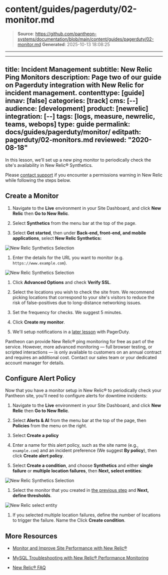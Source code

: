 # content/guides/pagerduty/02-monitor.md

> **Source**: https://github.com/pantheon-systems/documentation/blob/main/content/guides/pagerduty/02-monitor.md
> **Generated**: 2025-10-13 18:08:25

---

---
title: Incident Management
subtitle: New Relic Ping Monitors
description: Page two of our guide on Pagerduty integration with New Relic for incident management.
contenttype: [guide]
innav: [false]
categories: [track]
cms: [--]
audience: [development]
product: [newrelic]
integration: [--]
tags: [logs, measure, newrelic, teams, webops]
type: guide
permalink: docs/guides/pagerduty/monitor/
editpath: pagerduty/02-monitors.md
reviewed: "2020-08-18"
---
In this lesson, we'll set up a new ping monitor to periodically check the site's availability in New Relic&reg; Synthetics.

<Alert title="Note" type="info">

 Please [contact support](/guides/support/contact-support/) if you encounter a permissions warning in New Relic while following the steps below.

</Alert>

## Create a Monitor

1. Navigate to the **<Icon icon="wrench" /> Live** environment in your Site Dashboard, and click **<Icon icon="eye" /> New Relic** then **<Icon icon="externalLink" /> Go to New Relic**.

1. Select **Synthetics** from the menu bar at the top of the page.

1. Select **Get started**, then under **Back-end, front-end, and mobile applications**, select **New Relic Synthetics:**

  ![New Relic Synthetics Selection](../../../images/pagerduty/new-relic-synthetics-screen.png)

1. Enter the details for the URL you want to monitor (e.g. `https://www.example.com`).

  ![New Relic Synthetics Selection](../../../images/pagerduty/new-relic-create-monitor-screen.png)

1. Click **Advanced Options** and check **Verify SSL**.

1. Select the locations you wish to check the site from. We recommend picking locations that correspond to your site's visitors to reduce the risk of false-positives due to long-distance networking issues.

1. Set the frequency for checks. We suggest 5 minutes.

1. Click **Create my monitor**.

1. We'll setup notifications in a [later lesson](/guides/pagerduty/notify) with PagerDuty.

Pantheon can provide New Relic&reg; ping monitoring for free as part of the service. However, more advanced monitoring — full browser testing, or scripted interactions — is only available to customers on an annual contract and requires an additional cost. Contact our sales team or your dedicated account manager for details.

## Configure Alert Policy

Now that you have a monitor setup in New Relic&reg; to periodically check your Pantheon site, you'll need to configure alerts for downtime incidents:

1. Navigate to the **<Icon icon="wrench" /> Live** environment in your Site Dashboard, and click **<Icon icon="eye" /> New Relic** then **<Icon icon="externalLink" /> Go to New Relic**.

1. Select **Alerts & AI** from the menu bar at the top of the page, then **Policies** from the menu on the right.

1. Select **Create a policy**

1. Enter a name for this alert policy, such as the site name (e.g., `example.com`) and an incident preference (We suggest **By policy**), then click **Create alert policy**.

1. Select **Create a condition**, and choose **Synthetics** and either **single failure** or **multiple location failures**, then **Next, select entities**:

  ![New Relic Synthetics Selection](../../../images/pagerduty/new-relic-new-policy-condition-screen.png)

1. Select the monitor that you created in [the previous step](#create-a-monitor) and **Next, define thresholds**.

  ![New Relic select entity](../../../images/pagerduty/new-relic-policy-select-monitor.png)

1. If you selected multiple location failures, define the number of locations to trigger the failure. Name the Click **Create condition**.

<Partial file="monitor-alerts.md" />

## More Resources

- [Monitor and Improve Site Performance with New Relic&reg;](/guides/new-relic/monitor-new-relic)

- [MySQL Troubleshooting with New Relic&reg; Performance Monitoring](/guides/new-relic/debug-mysql-new-relic)

- [New Relic&reg; FAQ](/guides/new-relic/new-relic-faq)
